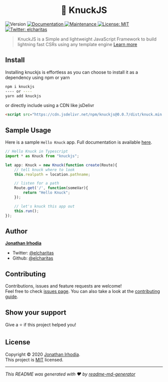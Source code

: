 <h1 align="center">👋 KnuckJS</h1>
<p>
  <img alt="Version" src="https://img.shields.io/badge/version-0.0.7-blue.svg?cacheSeconds=2592000" />
  <a href="https://github.com/elcharitas/knuckjs#readme" target="_blank">
    <img alt="Documentation" src="https://img.shields.io/badge/documentation-yes-brightgreen.svg" />
  </a>
  <a href="https://github.com/elcharitas/knuckjs/graphs/commit-activity" target="_blank">
    <img alt="Maintenance" src="https://img.shields.io/badge/Maintained%3F-yes-green.svg" />
  </a>
  <a href="https://github.com/elcharitas/knuckjs/blob/master/LICENSE" target="_blank">
    <img alt="License: MIT" src="https://img.shields.io/github/license/elcharitas/knuckjs" />
  </a>
  <a href="https://twitter.com/elcharitas" target="_blank">
    <img alt="Twitter: elcharitas" src="https://img.shields.io/twitter/follow/elcharitas.svg?style=social" />
  </a>
</p>

> KnuckJS is a Simple and lightweight JavaScript Framework to build lightning fast CSRs using any template engine [Learn more](https://knuck.js.org)

## Install

Installing knuckjs is effortless as you can choose to install it as a dependency using npm or yarn

``` bash
npm i knuckjs
---- or ----
yarn add knuckjs
```

or directly include using a CDN like jsDelivr
``` html
<script src="https://cdn.jsdelivr.net/npm/knuckjs@0.0.7/dist/knuck.min.js"></script>
```

## Sample Usage
Here is a sample `Hello Knuck` app. Full documentation is available [here](https://knuck.js.org/docs/latest).
``` ts
// Hello Knuck in Typescript
import * as Knuck from "knuckjs";

let app: Knuck = new Knuck(function create(Route){
    // tell knuck where to look
    this.realpath = location.pathname;

    // listen for a path
    Route.get('/', function(someVar){
        return "Hello Knuck";
    });

    // let's knuck this app out
    this.run();
});
```

## Author

**[Jonathan Irhodia](https://elcharitas.com.ng)**

* Twitter: [@elcharitas](https://twitter.com/elcharitas)
* Github: [@elcharitas](https://github.com/elcharitas)

## Contributing

Contributions, issues and feature requests are welcome!<br />Feel free to check [issues page](https://github.com/elcharitas/knuckjs/issues). You can also take a look at the [contributing guide](https://github.com/elcharitas/knuckjs/blob/master/CONTRIBUTING.md).

## Show your support

Give a ⭐️ if this project helped you!

## License

Copyright © 2020 [Jonathan Irhodia](https://github.com/elcharitas).<br />
This project is [MIT](https://github.com/elcharitas/knuckjs/blob/master/LICENSE) licensed.

***
_This README was generated with ❤️ by [readme-md-generator](https://github.com/kefranabg/readme-md-generator)_